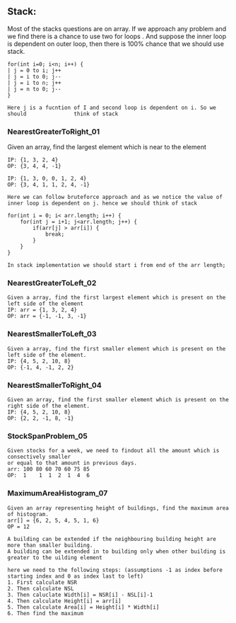 ## Stack:

Most of the stacks questions are on array. If we approach any problem and we find there is a chance to use two for loops . And suppose the inner loop is dependent on outer loop, then there is 100% chance that we should use stack.

	for(int i=0; i<n; i++) {
	| j = 0 to i; j++
	| j = i to 0; j--
	| j = i to n; j++
	| j = n to 0; j--
	} 
	
	Here j is a fucntion of I and second loop is dependent on i. So we should            	think of stack
	
### NearestGreaterToRight_01
Given an array, find the largest element which is near to the element

	IP: {1, 3, 2, 4}
	OP: {3, 4, 4, -1}
	
	IP: {1, 3, 0, 0, 1, 2, 4}
	OP: {3, 4, 1, 1, 2, 4, -1}

	Here we can follow bruteforce approach and as we notice the value of inner loop is dependent on j. hence we should think of stack
	
	for(int i = 0; i< arr.length; i++) {
		for(int j = i+1; j<arr.length; j++) {
			if(arr[j] > arr[i]) {
				break;
			}
		}
	}	
	
	In stack implementation we should start i from end of the arr length;

### NearestGreaterToLeft_02
    Given a array, find the first largest element which is present on the left side of the element
    IP: arr = {1, 3, 2, 4}
    OP: arr = {-1, -1, 3, -1}

### NearestSmallerToLeft_03
    Given a array, find the first smaller element which is present on the left side of the element.
    IP: {4, 5, 2, 10, 8}
    OP: {-1, 4, -1, 2, 2}

### NearestSmallerToRight_04
    Given an array, find the first smaller element which is present on the right side of the element.
    IP: {4, 5, 2, 10, 8}
    OP: {2, 2, -1, 8, -1}

### StockSpanProblem_05
    Given stocks for a week, we need to findout all the amount which is consectively smaller
    or equal to that amount in previous days.
    arr: 100 80 60 70 60 75 85
    OP:  1    1  1  2  1  4  6

### MaximumAreaHistogram_07
    Given an array representing height of buildings, find the maximum area of histogram.
    arr[] = {6, 2, 5, 4, 5, 1, 6}
    OP = 12

    A building can be extended if the neighbouring building height are more than smaller building.
    A building can be extended in to building only when other building is greater to the uilding element

    here we need to the following steps: (assumptions -1 as index before starting index and 0 as index last to left)
    1. First calculate NSR
    2. Then calculate NSL
    3. Then caluclate Width[i] = NSR[i] - NSL[i]-1
    4. Then calculate Height[i] = arr[i]
    5. Then calculate Area[i] = Height[i] * Width[i]
    6. Then find the maximum